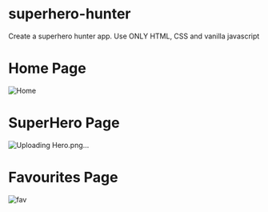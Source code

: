 # superhero-hunter
Create a superhero hunter app. Use ONLY HTML, CSS and vanilla javascript

# Home Page
![Home](https://github.com/PullaTharunkumar/superhero-hunter/assets/70754541/ef414387-d2f9-4a5e-a865-b7816d7d9e05)

# SuperHero Page
![Uploading Hero.png…]()

# Favourites Page
![fav](https://github.com/PullaTharunkumar/superhero-hunter/assets/70754541/82572a5d-e58d-4745-90c8-fea412888e1e)
